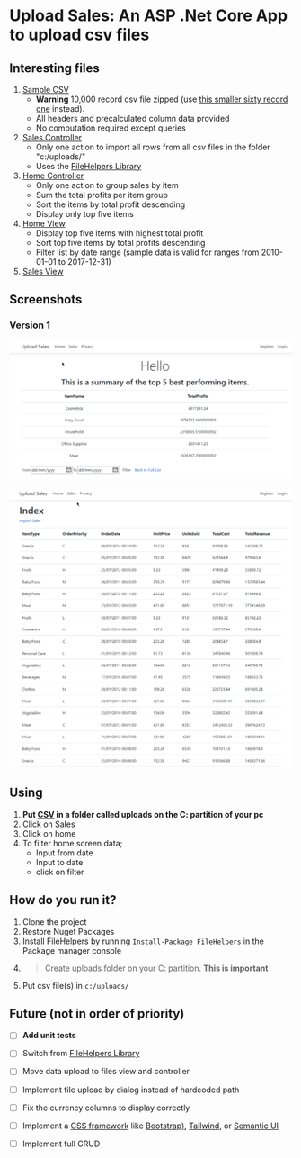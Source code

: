 


# Upload Sales: An ASP .Net Core App to upload csv files
## Interesting files
1. [Sample CSV](http://eforexcel.com/wp/wp-content/uploads/2017/07/100000-Sales-Records.zip)
	- __Warning__ 10,000 record csv file zipped (use [this smaller sixty record one](https://github.com/jmakumbi/UploadSalesCSV/blob/master/SampleCSV/100000%20Sales%20Records.csv) instead).
	- All headers and precalculated column data provided
	- No computation required except queries
2. [Sales Controller](https://github.com/jmakumbi/UploadSalesCSV/blob/master/Controllers/SalesController.cs)
	- Only one action to import all rows from all csv files in the folder "c:/uploads/"
	- Uses the [FileHelpers Library](https://www.filehelpers.net/)
3. [Home Controller](https://github.com/jmakumbi/UploadSalesCSV/blob/master/Controllers/HomeController.cs)
	- Only one action to group sales by item
	- Sum the total profits per item group
	- Sort the items by total profit descending
	- Display only top five items
4. [Home View](https://github.com/jmakumbi/UploadSalesCSV/blob/master/Views/Home/Index.cshtml)
	- Display top five items with highest total profit
	- Sort top five items by total profits descending
	- Filter list by date range (sample data is valid for ranges from 2010-01-01 to 2017-12-31)
5. [Sales View](https://github.com/jmakumbi/UploadSalesCSV/blob/master/Views/Sales/Index.cshtml)
## Screenshots
### Version 1
![Home View](https://github.com/jmakumbi/UploadSalesCSV/blob/master/Screenshots/Version%201/2020-09-24_17-52-26.png)


![Sales View](https://github.com/jmakumbi/UploadSalesCSV/blob/master/Screenshots/Version%201/2020-09-24_17-53-02.png)
## Using
1. **Put [CSV](https://github.com/jmakumbi/UploadSalesCSV/blob/master/SampleCSV/100000%20Sales%20Records.csv) in a folder called uploads on the C: partition of your pc**
2. Click on Sales
3. Click on home
4. To filter home screen data;
	- Input from date
	- Input to date
	- click on filter
## How do you run it?
1. Clone the project
2. Restore Nuget Packages
3. Install FileHelpers by running `Install-Package FileHelpers` in the Package manager console
4. >Create uploads folder on your C: partition. **This is important**
5. Put csv file(s) in `c:/uploads/`
## Future (not in order of priority)
- [ ] **Add unit tests**
- [ ] Switch from [FileHelpers Library](https://www.filehelpers.net/)
- [ ] Move data upload to files view and controller
- [ ] Implement file upload by dialog instead of hardcoded path
- [ ] Fix the currency columns to display correctly
- [ ] Implement a [CSS framework](https://www.wikiwand.com/en/CSS_framework) like [Bootstrap)](https://getbootstrap.com/), [Tailwind](https://tailwindcss.com/), or [Semantic UI](https://semantic-ui.com/)
- [ ] Implement full CRUD




<!--stackedit_data:
eyJwcm9wZXJ0aWVzIjoidGl0bGU6IFVwbG9hZCBTYWxlc1xuYX
V0aG9yOiBKYW1lcyBTLiBLLiBNYWt1bWJpXG50YWdzOiAnQVNQ
IC5OZXQgQ29yZSwgTVZDLCBGaWxlSGVscGVyJ1xuZGF0ZTogJz
IwMjAtMDktMjQnXG5leHRlbnNpb25zOlxuICBwcmVzZXQ6IGdm
bVxuZmVhdHVyZWRJbWFnZTogJ2h0dHBzOi8vZHJpdmUuZ29vZ2
xlLmNvbS9vcGVuP2lkPTF5dlBVWjZRcVRmSFY0SXZVSVh0Rzhx
VGN5TG9kQkdXOSdcbiIsImhpc3RvcnkiOlstOTAzMjA5MTQ2XX
0=
-->